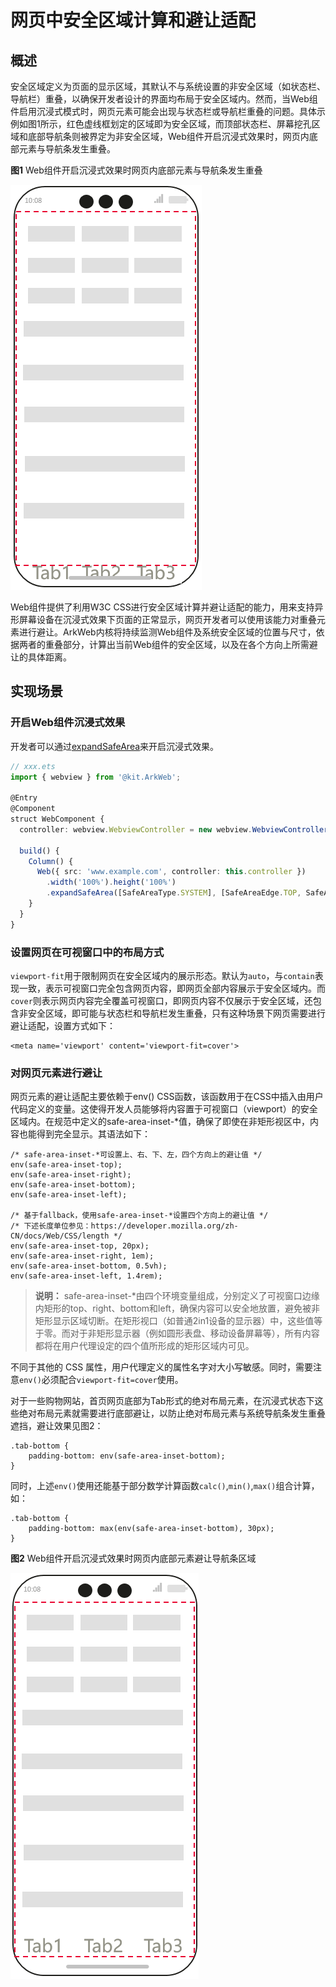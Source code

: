 # 网页中安全区域计算和避让适配

## 概述
安全区域定义为页面的显示区域，其默认不与系统设置的非安全区域（如状态栏、导航栏）重叠，以确保开发者设计的界面均布局于安全区域内。然而，当Web组件启用沉浸式模式时，网页元素可能会出现与状态栏或导航栏重叠的问题。具体示例如图1所示，红色虚线框划定的区域即为安全区域，而顶部状态栏、屏幕挖孔区域和底部导航条则被界定为非安全区域，Web组件开启沉浸式效果时，网页内底部元素与导航条发生重叠。

**图1** Web组件开启沉浸式效果时网页内底部元素与导航条发生重叠

![web-safe-area](figures/arkweb_safearea2.png)

Web组件提供了利用W3C CSS进行安全区域计算并避让适配的能力，用来支持异形屏幕设备在沉浸式效果下页面的正常显示，网页开发者可以使用该能力对重叠元素进行避让。ArkWeb内核将持续监测Web组件及系统安全区域的位置与尺寸，依据两者的重叠部分，计算出当前Web组件的安全区域，以及在各个方向上所需避让的具体距离。

## 实现场景

### 开启Web组件沉浸式效果

开发者可以通过[expandSafeArea](../reference/apis-arkui/arkui-ts/ts-universal-attributes-expand-safe-area.md)来开启沉浸式效果。

  ```ts
  // xxx.ets
  import { webview } from '@kit.ArkWeb';

  @Entry
  @Component
  struct WebComponent {
    controller: webview.WebviewController = new webview.WebviewController();

    build() {
      Column() {
        Web({ src: 'www.example.com', controller: this.controller })
          .width('100%').height('100%')
          .expandSafeArea([SafeAreaType.SYSTEM], [SafeAreaEdge.TOP, SafeAreaEdge.BOTTOM])
      }
    }
  }
  ```

### 设置网页在可视窗口中的布局方式
`viewport-fit`用于限制网页在安全区域内的展示形态。默认为`auto`，与`contain`表现一致，表示可视窗口完全包含网页内容，即网页全部内容展示于安全区域内。而`cover`则表示网页内容完全覆盖可视窗口，即网页内容不仅展示于安全区域，还包含非安全区域，即可能与状态栏和导航栏发生重叠，只有这种场景下网页需要进行避让适配，设置方式如下：
```
<meta name='viewport' content='viewport-fit=cover'>
```
### 对网页元素进行避让

网页元素的避让适配主要依赖于env() CSS函数，该函数用于在CSS中插入由用户代码定义的变量。这使得开发人员能够将内容置于可视窗口（viewport）的安全区域内。在规范中定义的safe-area-inset-*值，确保了即使在非矩形视区中，内容也能得到完全显示。其语法如下：
```
/* safe-area-inset-*可设置上、右、下、左，四个方向上的避让值 */
env(safe-area-inset-top);
env(safe-area-inset-right);
env(safe-area-inset-bottom);
env(safe-area-inset-left);

/* 基于fallback，使用safe-area-inset-*设置四个方向上的避让值 */
/* 下述长度单位参见：https://developer.mozilla.org/zh-CN/docs/Web/CSS/length */
env(safe-area-inset-top, 20px);
env(safe-area-inset-right, 1em);
env(safe-area-inset-bottom, 0.5vh);
env(safe-area-inset-left, 1.4rem);
```

>  **说明：** safe-area-inset-*由四个环境变量组成，分别定义了可视窗口边缘内矩形的top、right、bottom和left，确保内容可以安全地放置，避免被非矩形显示区域切断。在矩形视口（如普通2in1设备的显示器）中，这些值等于零。而对于非矩形显示器（例如圆形表盘、移动设备屏幕等），所有内容都将在用户代理设定的四个值所形成的矩形区域内可见。

不同于其他的 CSS 属性，用户代理定义的属性名字对大小写敏感。同时，需要注意`env()`必须配合`viewport-fit=cover`使用。

对于一些购物网站，首页网页底部为Tab形式的绝对布局元素，在沉浸式状态下这些绝对布局元素就需要进行底部避让，以防止绝对布局元素与系统导航条发生重叠遮挡，避让效果见图2：
```
.tab-bottom {
    padding-bottom: env(safe-area-inset-bottom);
}
```
同时，上述`env()`使用还能基于部分数学计算函数`calc()`,`min()`,`max()`组合计算，如：
```
.tab-bottom {
    padding-bottom: max(env(safe-area-inset-bottom), 30px);
}
```

**图2** Web组件开启沉浸式效果时网页内底部元素避让导航条区域

![web-safe-area](figures/arkweb_safearea1.png)
